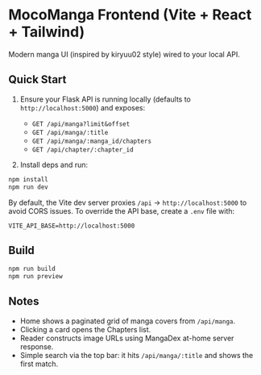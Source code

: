 # MocoManga Frontend (Vite + React + Tailwind)

Modern manga UI (inspired by kiryuu02 style) wired to your local API.

## Quick Start

1) Ensure your Flask API is running locally (defaults to `http://localhost:5000`) and exposes:
   - `GET /api/manga?limit&offset`
   - `GET /api/manga/:title`
   - `GET /api/manga/:manga_id/chapters`
   - `GET /api/chapter/:chapter_id`

2) Install deps and run:
```bash
npm install
npm run dev
```

By default, the Vite dev server proxies `/api` → `http://localhost:5000` to avoid CORS issues.
To override the API base, create a `.env` file with:
```
VITE_API_BASE=http://localhost:5000
```

## Build
```bash
npm run build
npm run preview
```

## Notes
- Home shows a paginated grid of manga covers from `/api/manga`.
- Clicking a card opens the Chapters list.
- Reader constructs image URLs using MangaDex at-home server response.
- Simple search via the top bar: it hits `/api/manga/:title` and shows the first match.
